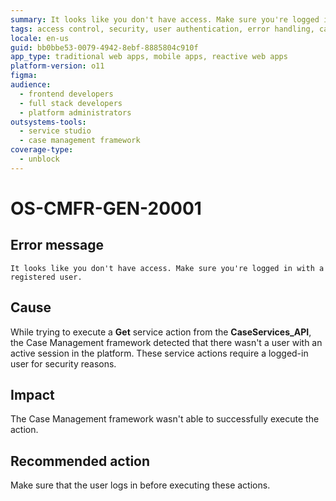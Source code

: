```yaml
---
summary: It looks like you don't have access. Make sure you're logged in with a registered user.
tags: access control, security, user authentication, error handling, case management framework
locale: en-us
guid: bb0bbe53-0079-4942-8ebf-8885804c910f
app_type: traditional web apps, mobile apps, reactive web apps
platform-version: o11
figma:
audience:
  - frontend developers
  - full stack developers
  - platform administrators
outsystems-tools:
  - service studio
  - case management framework
coverage-type:
  - unblock
---
```


# OS-CMFR-GEN-20001

## Error message

`It looks like you don't have access. Make sure you're logged in with a registered user.`

## Cause

While trying to execute a **Get** service action from the **CaseServices_API**, the Case Management framework detected that there wasn't a user with an active session in the platform. These service actions require a logged-in user for security reasons.

## Impact

The Case Management framework wasn't able to successfully execute the action.

## Recommended action

Make sure that the user logs in before executing these actions.
